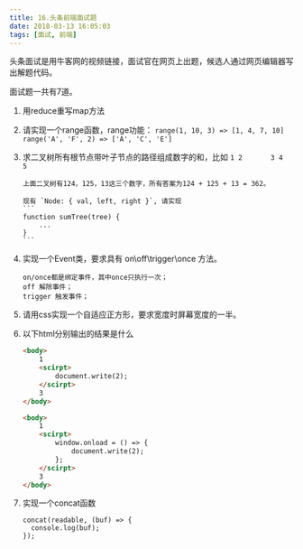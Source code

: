 ```yaml
---
title: 16.头条前端面试题
date: 2018-03-13 16:05:03
tags: [面试, 前端]
---
```


头条面试是用牛客网的视频链接，面试官在网页上出题，候选人通过网页编辑器写出解题代码。

面试题一共有7道。

1.	用reduce重写map方法

2.	请实现一个range函数，range功能：
		```
		range(1, 10, 3) => [1, 4, 7, 10]
		range('A', 'F', 2) => ['A', 'C', 'E']
		```
	
3.	求二叉树所有根节点带叶子节点的路径组成数字的和，比如
		```
				1
			2		3
		4		5
		```

		上面二叉树有124，125，13这三个数字，所有答案为124 + 125 + 13 = 362。
	
		现有 `Node: { val, left, right }`, 请实现
		```
		function sumTree(tree) {
			...
		}
		```

4.	实现一个Event类，要求具有 on\off\trigger\once 方法。

		on/once都是绑定事件，其中once只执行一次；  
		off 解除事件；  
		trigger 触发事件；

5.	请用css实现一个自适应正方形，要求宽度时屏幕宽度的一半。

6. 以下html分别输出的结果是什么
	```html
	<body>
		1
		<scirpt>
			document.write(2);
		</scirpt>
		3
	</body>
	
	<body>
		1
		<scirpt>
			window.onload = () => {
				document.write(2);
			};	
		</scirpt>
		3
	</body>
	```

7. 实现一个concat函数
	```
	concat(readable, (buf) => {
	  console.log(buf);
	});
	```
